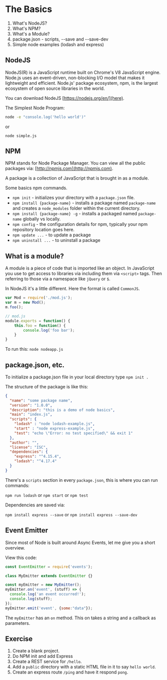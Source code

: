 # The Basics

1. What's NodeJS?
2. What's NPM?
3. What's a Module?
4. package.json - scripts, --save and --save-dev
5. Simple node examples (lodash and express)

## NodeJS

NodeJS(R) is a JavaScript runtime built on Chrome's V8 JavaScript engine. Node.js uses an event-driven, non-blocking I/O model that makes it lightweight and efficient. Node.js' package ecosystem, npm, is the largest ecosystem of open source libraries in the world.

You can download NodeJS [https://nodejs.org/en/](here).

The Simplest Node Program:

```bash
node -e "console.log('hello world')"
```
or

`node simple.js`

## NPM

NPM stands for Node Package Manager. You can view all the public packages via:
[http://npmjs.com](http://npmjs.com).

A package is a collection of JavaScript that is brought in as a module.

Some basics npm commands.

* `npm init` - initializes your directory with a `package.json` file.
* `npm install {package-name}` - installs a package named `package-name` and creates a `node_modules` folder within the current directory.
* `npm install {package-name} -g` - installs a packaged named `package-name` globally vs locally.
* `npm config` - the configuration details for npm, typically your npm repository location goes here.
* `npm update ...` - to update a package
* `npm uninstall ...` - to uninstall a package


## What is a module?

A module is a piece of code that is imported like an object. In JavaScript you use to get access to 
libraries via including them via `<script>` tags. Then referring to those via a namespace like `jQuery` or `$`.

In NodeJS it's a little different. Here the format is called `CommonJS`. 

```javascript
var Mod = require('./mod.js');
var m = new Mod();
m.foo();

// mod.js
module.exports = function() {
    this.foo = function() {
        console.log('foo bar');
    }
}
```

To run this: `node nodeapp.js`

## package.json, etc.

To initialize a package.json file in your local directory type `npm init .`

The structure of the package is like this:

```json
{
  "name": "some package name",
  "version": "1.0.0",
  "description": "this is a demo of node basics",
  "main": "index.js",
  "scripts": {
    "lodash" : "node lodash-example.js",
    "start" : "node express-example.js",
    "test": "echo \"Error: no test specified\" && exit 1"
  },
  "author": "",
  "license": "ISC",
  "dependencies": {
    "express": "^4.15.4",
    "lodash": "^4.17.4"
  }
}
```

There's a `scripts` section in every `package.json`, this is where you can run commands:

`npm run lodash`
or
`npm start`
or
`npm test`

Dependencies are saved via:

`npm install express --save` or `npm install express --save-dev`

## Event Emitter ##

Since most of Node is built around Async Events, let me give you a short overview.

View this code:

```javascript
const EventEmitter = require('events');

class MyEmitter extends EventEmitter {}

const myEmitter = new MyEmitter();
myEmitter.on('event', (stuff) => {
  console.log('an event occurred!');
  console.log(stuff);
});
myEmitter.emit('event', {some:"data"});
```

The `myEmitter` has an `on` method. This on takes a string and a callback as parameters.

## Exercise ##

1. Create a blank project.
2. Do NPM init and add Express
3. Create a REST service for `/hello`.
4. Add a `public` directory with a static HTML file in it to say `hello world`.
5. Create an express route `/ping` and have it respond `pong`.